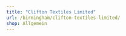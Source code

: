 ```yaml
---
title: "Clifton Textiles Limited"
url: /birmingham/clifton-textiles-limited/
shop: Allgemein
---
```

